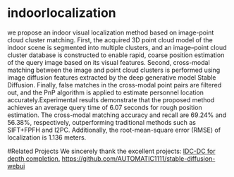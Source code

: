 # indoorlocalization
we propose an indoor visual localization method based on image-point cloud cluster matching. First, the acquired 3D point cloud model of the indoor scene is segmented into multiple clusters, and an image–point cloud cluster database is constructed to enable rapid, coarse position estimation of the query image based on its visual features. Second, cross-modal matching between the image and point cloud clusters is performed using image diffusion features extracted by the deep generative model Stable Diffusion. Finally, false matches in the cross-modal point pairs are filtered out, and the PnP algorithm is applied to estimate personnel location accurately.Experimental results demonstrate that the proposed method achieves an average query time of 6.07 seconds for rough position estimation. The cross-modal matching accuracy and recall are 69.24% and 56.38%, respectively, outperforming traditional methods such as SIFT+FPFH and I2PC. Additionally, the root-mean-square error (RMSE) of localization is 1.136 meters. 

#Related Projects
We sincerely thank the excellent projects:
[IDC-DC for depth completion.](https://github.com/kujason/ip_basic)
https://github.com/AUTOMATIC1111/stable-diffusion-webui
